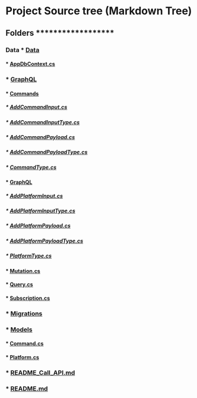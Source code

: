 # Project Source tree (Markdown Tree)
## Folders ******************
### Data * [Data](./Data)
#### * [AppDbContext.cs](./Data/AppDbContext.cs)
### * [GraphQL](./GraphQL)
#### * [Commands](./GraphQL/Commands)
##### * [AddCommandInput.cs](./GraphQL/Commands/AddCommandInput.cs)
##### * [AddCommandInputType.cs](./GraphQL/Commands/AddCommandInputType.cs)
##### * [AddCommandPayload.cs](./GraphQL/Commands/AddCommandPayload.cs)
##### * [AddCommandPayloadType.cs](./GraphQL/Commands/AddCommandPayloadType.cs)
##### * [CommandType.cs](./GraphQL/Commands/CommandType.cs)
#### * [GraphQL](./GraphQL/Platforms)
##### * [AddPlatformInput.cs](./GraphQL/Platforms/AddPlatformInput.cs)
##### * [AddPlatformInputType.cs](./GraphQL/Platforms/AddPlatformInputType.cs)
##### * [AddPlatformPayload.cs](./GraphQL/Platforms/AddPlatformPayload.cs)
##### * [AddPlatformPayloadType.cs](./GraphQL/Platforms/AddPlatformPayloadType.cs)
##### * [PlatformType.cs](./GraphQL/Platforms/PlatformType.cs)
#### * [Mutation.cs](./GraphQL/Mutation.cs)
#### * [Query.cs](./GraphQL/Query.cs)
#### * [Subscription.cs](./GraphQL/Subscription.cs)
### * [Migrations](./Migrations)
### * [Models](./Models)
#### * [Command.cs](./Models/Command.cs)
#### * [Platform.cs](./Models/Platform.cs)    
### * [README_Call_API.md](./README_Call_API.md)
### * [README.md](./README.md) 